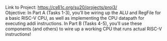 Link to Project: https://cs61c.org/su20/projects/proj3/  
Objective: In Part A (Tasks 1-3), you’ll be wiring up the ALU and RegFile for a basic RISC-V CPU, as well as implementing the CPU datapath for executing addi instructions. In Part B (Tasks 4-5), you’ll use these components (and others) to wire up a working CPU that runs actual RISC-V instructions!
